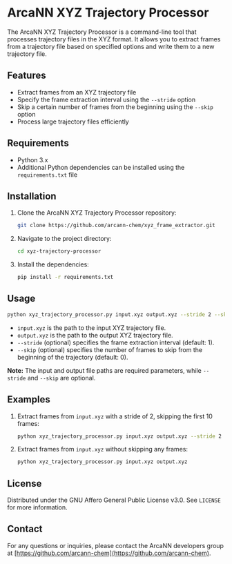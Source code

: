 # ArcaNN XYZ Trajectory Processor

The ArcaNN XYZ Trajectory Processor is a command-line tool that processes trajectory files in the XYZ format. It allows you to extract frames from a trajectory file based on specified options and write them to a new trajectory file.

## Features

- Extract frames from an XYZ trajectory file
- Specify the frame extraction interval using the `--stride` option
- Skip a certain number of frames from the beginning using the `--skip` option
- Process large trajectory files efficiently

## Requirements

- Python 3.x
- Additional Python dependencies can be installed using the `requirements.txt` file

## Installation

1. Clone the ArcaNN XYZ Trajectory Processor repository:

   ```bash
   git clone https://github.com/arcann-chem/xyz_frame_extractor.git
   ```

2. Navigate to the project directory:

   ```bash
   cd xyz-trajectory-processor
   ```

3. Install the dependencies:

   ```bash
   pip install -r requirements.txt
   ```

## Usage

```bash
python xyz_trajectory_processor.py input.xyz output.xyz --stride 2 --skip 10
```

- `input.xyz` is the path to the input XYZ trajectory file.
- `output.xyz` is the path to the output XYZ trajectory file.
- `--stride` (optional) specifies the frame extraction interval (default: 1).
- `--skip` (optional) specifies the number of frames to skip from the beginning of the trajectory (default: 0).

**Note:** The input and output file paths are required parameters, while `--stride` and `--skip` are optional.

## Examples

1. Extract frames from `input.xyz` with a stride of 2, skipping the first 10 frames:

   ```bash
   python xyz_trajectory_processor.py input.xyz output.xyz --stride 2 --skip 10
   ```

2. Extract frames from `input.xyz` without skipping any frames:

   ```bash
   python xyz_trajectory_processor.py input.xyz output.xyz
   ```

## License

Distributed under the GNU Affero General Public License v3.0. See `LICENSE` for more information.

## Contact

For any questions or inquiries, please contact the ArcaNN developers group at [https://github.com/arcann-chem](https://github.com/arcann-chem).
